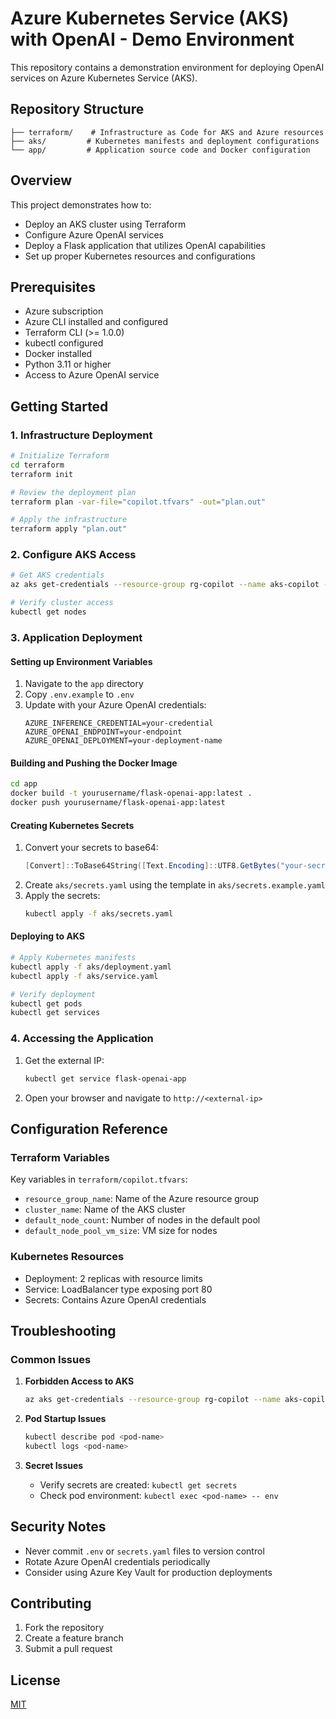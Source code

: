 # Azure Kubernetes Service (AKS) with OpenAI - Demo Environment

This repository contains a demonstration environment for deploying OpenAI services on Azure Kubernetes Service (AKS).

## Repository Structure

```
├── terraform/    # Infrastructure as Code for AKS and Azure resources
├── aks/         # Kubernetes manifests and deployment configurations
└── app/         # Application source code and Docker configuration
```

## Overview

This project demonstrates how to:
- Deploy an AKS cluster using Terraform
- Configure Azure OpenAI services
- Deploy a Flask application that utilizes OpenAI capabilities
- Set up proper Kubernetes resources and configurations

## Prerequisites

- Azure subscription
- Azure CLI installed and configured
- Terraform CLI (>= 1.0.0)
- kubectl configured
- Docker installed
- Python 3.11 or higher
- Access to Azure OpenAI service

## Getting Started

### 1. Infrastructure Deployment

```bash
# Initialize Terraform
cd terraform
terraform init

# Review the deployment plan
terraform plan -var-file="copilot.tfvars" -out="plan.out"

# Apply the infrastructure
terraform apply "plan.out"
```

### 2. Configure AKS Access

```bash
# Get AKS credentials
az aks get-credentials --resource-group rg-copilot --name aks-copilot --overwrite-existing

# Verify cluster access
kubectl get nodes
```

### 3. Application Deployment

#### Setting up Environment Variables
1. Navigate to the `app` directory
2. Copy `.env.example` to `.env`
3. Update with your Azure OpenAI credentials:
   ```properties
   AZURE_INFERENCE_CREDENTIAL=your-credential
   AZURE_OPENAI_ENDPOINT=your-endpoint
   AZURE_OPENAI_DEPLOYMENT=your-deployment-name
   ```

#### Building and Pushing the Docker Image
```bash
cd app
docker build -t yourusername/flask-openai-app:latest .
docker push yourusername/flask-openai-app:latest
```

#### Creating Kubernetes Secrets
1. Convert your secrets to base64:
   ```powershell
   [Convert]::ToBase64String([Text.Encoding]::UTF8.GetBytes("your-secret-value"))
   ```
2. Create `aks/secrets.yaml` using the template in `aks/secrets.example.yaml`
3. Apply the secrets:
   ```bash
   kubectl apply -f aks/secrets.yaml
   ```

#### Deploying to AKS
```bash
# Apply Kubernetes manifests
kubectl apply -f aks/deployment.yaml
kubectl apply -f aks/service.yaml

# Verify deployment
kubectl get pods
kubectl get services
```

### 4. Accessing the Application

1. Get the external IP:
   ```bash
   kubectl get service flask-openai-app
   ```
2. Open your browser and navigate to `http://<external-ip>`

## Configuration Reference

### Terraform Variables
Key variables in `terraform/copilot.tfvars`:
- `resource_group_name`: Name of the Azure resource group
- `cluster_name`: Name of the AKS cluster
- `default_node_count`: Number of nodes in the default pool
- `default_node_pool_vm_size`: VM size for nodes

### Kubernetes Resources
- Deployment: 2 replicas with resource limits
- Service: LoadBalancer type exposing port 80
- Secrets: Contains Azure OpenAI credentials

## Troubleshooting

### Common Issues
1. **Forbidden Access to AKS**
   ```bash
   az aks get-credentials --resource-group rg-copilot --name aks-copilot --overwrite-existing
   ```

2. **Pod Startup Issues**
   ```bash
   kubectl describe pod <pod-name>
   kubectl logs <pod-name>
   ```

3. **Secret Issues**
   - Verify secrets are created: `kubectl get secrets`
   - Check pod environment: `kubectl exec <pod-name> -- env`

## Security Notes

- Never commit `.env` or `secrets.yaml` files to version control
- Rotate Azure OpenAI credentials periodically
- Consider using Azure Key Vault for production deployments

## Contributing

1. Fork the repository
2. Create a feature branch
3. Submit a pull request

## License

[MIT](LICENSE)